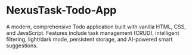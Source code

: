 # NexusTask-Todo-App
A modern, comprehensive Todo application built with vanilla HTML, CSS, and JavaScript. Features include task management (CRUD), intelligent filtering, light/dark mode, persistent storage, and AI-powered smart suggestions.
